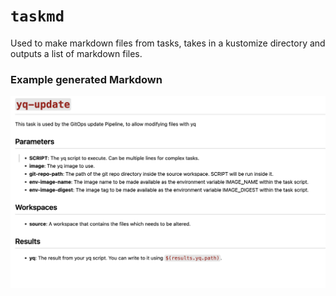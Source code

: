 # `taskmd`

Used to make markdown files from tasks, takes in a kustomize directory and outputs a list of markdown files.

### Example generated Markdown
![markdown example](docs/example-markdown.png)
